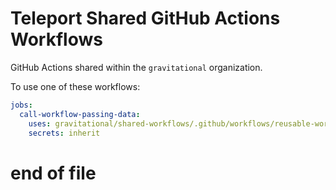 # Teleport Shared GitHub Actions Workflows

GitHub Actions shared within the `gravitational` organization.

To use one of these workflows:

```yaml
jobs:
  call-workflow-passing-data:
    uses: gravitational/shared-workflows/.github/workflows/reusable-workflow.yml@main
    secrets: inherit
```
# end of file
